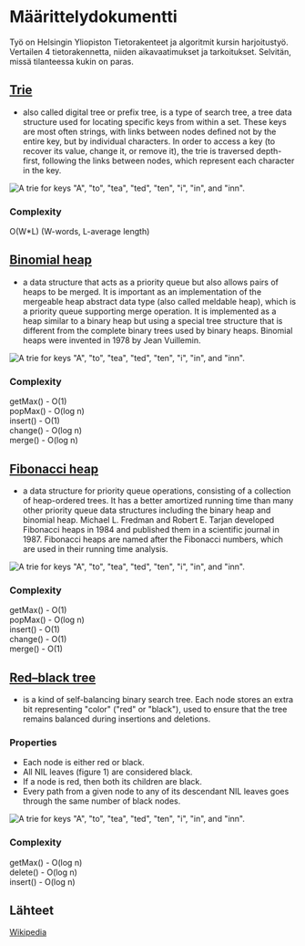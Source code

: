 # Määrittelydokumentti

Työ on Helsingin Yliopiston Tietorakenteet ja algoritmit kursin harjoitustyö. Vertailen 4 tietorakennetta, niiden aikavaatimukset ja tarkoitukset. Selvitän, missä tilanteessa kukin on paras.

## [Trie](https://en.wikipedia.org/wiki/Trie)  
- also called digital tree or prefix tree, is a type of search tree, a tree data structure used for locating specific keys from within a set. These keys are most often strings, with links between nodes defined not by the entire key, but by individual characters. In order to access a key (to recover its value, change it, or remove it), the trie is traversed depth-first, following the links between nodes, which represent each character in the key.  

![A trie for keys "A", "to", "tea", "ted", "ten", "i", "in", and "inn".](https://upload.wikimedia.org/wikipedia/commons/b/be/Trie_example.svg)

### Complexity
O(W*L) (W-words, L-average length)

## [Binomial heap](https://en.wikipedia.org/wiki/Binomial_heap)  
- a data structure that acts as a priority queue but also allows pairs of heaps to be merged. It is important as an implementation of the mergeable heap abstract data type (also called meldable heap), which is a priority queue supporting merge operation. It is implemented as a heap similar to a binary heap but using a special tree structure that is different from the complete binary trees used by binary heaps. Binomial heaps were invented in 1978 by Jean Vuillemin. 

![A trie for keys "A", "to", "tea", "ted", "ten", "i", "in", and "inn".](https://upload.wikimedia.org/wikipedia/commons/6/61/Binomial-heap-13.svg)

### Complexity
getMax() - O(1)  
popMax() - O(log n)  
insert() - O(1)  
change() - O(log n)  
merge() - O(log n)

## [Fibonacci heap](https://en.wikipedia.org/wiki/Fibonacci_heap)  
- a data structure for priority queue operations, consisting of a collection of heap-ordered trees. It has a better amortized running time than many other priority queue data structures including the binary heap and binomial heap. Michael L. Fredman and Robert E. Tarjan developed Fibonacci heaps in 1984 and published them in a scientific journal in 1987. Fibonacci heaps are named after the Fibonacci numbers, which are used in their running time analysis.  

![A trie for keys "A", "to", "tea", "ted", "ten", "i", "in", and "inn".](https://upload.wikimedia.org/wikipedia/commons/c/cb/Fibbonachi_kucha.GIF)

### Complexity
getMax() - O(1)  
popMax() - O(log n)  
insert() - O(1)  
change() - O(1)  
merge() - O(1)

## [Red–black tree](https://en.wikipedia.org/wiki/Red%E2%80%93black_tree)  
- is a kind of self-balancing binary search tree. Each node stores an extra bit representing "color" ("red" or "black"), used to ensure that the tree remains balanced during insertions and deletions.

### Properties
- Each node is either red or black.
- All NIL leaves (figure 1) are considered black.
- If a node is red, then both its children are black.
- Every path from a given node to any of its descendant NIL leaves goes through the same number of black nodes.

![A trie for keys "A", "to", "tea", "ted", "ten", "i", "in", and "inn".](https://upload.wikimedia.org/wikipedia/commons/4/41/Red-black_tree_example_with_NIL.svg)

### Complexity
getMax() - O(log n)  
delete() - O(log n)  
insert() - O(log n)  

## Lähteet

[Wikipedia](https://en.wikipedia.org/)
